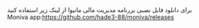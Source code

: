 برای دانلود فایل نصبی بررنامه مدیریت مالی مانیوا از لینک زیر استفاده کنید  
 Moniva app:https://github.com/hade3-88/moniva/releases
